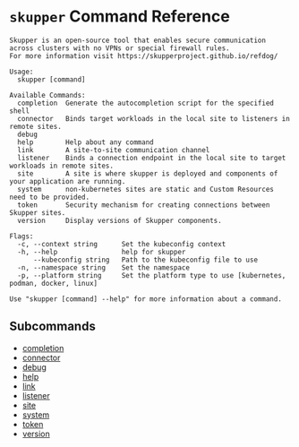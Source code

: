 # `skupper` Command Reference

```
Skupper is an open-source tool that enables secure communication across clusters with no VPNs or special firewall rules.
For more information visit https://skupperproject.github.io/refdog/

Usage:
  skupper [command]

Available Commands:
  completion  Generate the autocompletion script for the specified shell
  connector   Binds target workloads in the local site to listeners in remote sites.
  debug       
  help        Help about any command
  link        A site-to-site communication channel
  listener    Binds a connection endpoint in the local site to target workloads in remote sites.
  site        A site is where skupper is deployed and components of your application are running.
  system      non-kubernetes sites are static and Custom Resources need to be provided.
  token       Security mechanism for creating connections between Skupper sites.
  version     Display versions of Skupper components.

Flags:
  -c, --context string      Set the kubeconfig context
  -h, --help                help for skupper
      --kubeconfig string   Path to the kubeconfig file to use
  -n, --namespace string    Set the namespace
  -p, --platform string     Set the platform type to use [kubernetes, podman, docker, linux]

Use "skupper [command] --help" for more information about a command.
```

## Subcommands
- [completion](./skupper_completion.md)
- [connector](./skupper_connector.md)
- [debug](./skupper_debug.md)
- [help](./skupper_help.md)
- [link](./skupper_link.md)
- [listener](./skupper_listener.md)
- [site](./skupper_site.md)
- [system](./skupper_system.md)
- [token](./skupper_token.md)
- [version](./skupper_version.md)
